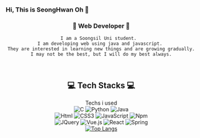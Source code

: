 ### Hi, This is SeongHwan Oh 👋

<div align="center">
    
### 🌱 Web Developer 🌱
    
    I am a Soongsil Uni student.  
    I am developing web using java and javascript. 
    They are interested in learning new things and are growing gradually.
    I may not be the best, but I will do my best always.
<br/>
    
 ## 💻 Tech Stacks 💻
    
Techs i used <br/> 
<img alt="C" src="https://img.shields.io/badge/C-A8B9CC.svg?&style=for-the-badge&logo=C&logoColor=white"/> <img alt="Python" src ="https://img.shields.io/badge/Python-3776AB.svg?&style=for-the-badge&logo=Python&logoColor=white"/> <img alt="Java" src ="https://img.shields.io/badge/Java-007396.svg?&style=for-the-badge&logo=Java&logoColor=white"/> </br> <img alt="Html" src ="https://img.shields.io/badge/HTML-E34F26.svg?&style=for-the-badge&logo=HTML5&logoColor=white"/> <img alt="CSS3" src ="https://img.shields.io/badge/CSS3-FF9933.svg?&style=for-the-badge&logo=CSS3&logoColor=white"/>  <img alt="JavaScript" src ="https://img.shields.io/badge/JavaScript-F7DF1E.svg?&style=for-the-badge&logo=JavaScript&logoColor=white"/> <img alt="Npm" src ="https://img.shields.io/badge/npm-CB3837.svg?&style=for-the-badge&logo=npm&logoColor=white"/> <br/> <img alt="JQuery" src ="https://img.shields.io/badge/JQuery-0769AD .svg?&style=for-the-badge&logo=JQuery&logoColor=white"/> <img alt="Vue.js" src ="https://img.shields.io/badge/Vue.js-4FC08D.svg?&style=for-the-badge&logo=HTML5&logoColor=white"/>  <img alt="React" src ="https://img.shields.io/badge/React-61DAFB.svg?&style=for-the-badge&logo=React&logoColor=white"/>  <img alt="Spring" src ="https://img.shields.io/badge/Spring-6DB33F.svg?&style=for-the-badge&logo=Spring&logoColor=white"/> 
<br/>
[![Top Langs](https://github-readme-stats.vercel.app/api/top-langs/?username=osh0678&layout=compact)](https://github.com/anuraghazra/github-readme-stats)
<br/>
<!--
**osh0678/osh0678** is a ✨ _special_ ✨ repository because its `README.md` (this file) appears on your GitHub profile.
